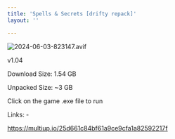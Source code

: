```yaml
---
title: 'Spells & Secrets [drifty repack]'
layout: ''

---
```

![2024-06-03-823147.avif](https://driftywinds.github.io/drifty_repacks/assets/2024-06-03-823147.avif)

v1.04

Download Size: 1.54 GB

Unpacked Size: ~3 GB

Click on the game .exe file to run

Links: -

https://multiup.io/25d661c84bf61a9ce9cfa1a82592217f